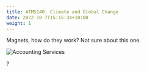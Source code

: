 ```yaml
---
title: ATMS140: Climate and Global Change
date: 2022-10-7T15:15:34+10:00
weight: 1
---
```


Magnets, how do they work? Not sure about this one.

![Accounting Services](/images/austin-distel-nGc5RT2HmF0-unsplash.jpg)

?
